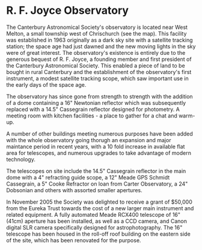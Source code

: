 R. F. Joyce Observatory
=======================

The Canterbury Astronomical Society's observatory is located near West Melton,
a small township west of Chrischurch (see the map).  This facility was
established in 1963 originally as a dark sky site with a satellite tracking
station; the space age had just dawned and the new moving lights in the sky
were of great interest.  The observatory's existence is entirely due to the
generous bequest of R. F. Joyce, a founding member and first president of the
Canterbury Astronomical Society.  This enabled a piece of land to be bought in
rural Canterbury and the establishment of the observatory's first instrument, a
modest satellite tracking scope, which saw important use in the early days of
the space age.

The observatory has since gone from strength to strength with the addition of a
dome containing a 16" Newtonian reflector which was subsequently replaced with
a 14.5" Cassegrain reflector designed for photometry.  A meeting room with
kitchen facilities - a place to gather for a chat and warm-up. 

A number of other buildings meeting numerous purposes have been added with the
whole observatory going thorugh an expansion and major maintance period in
recent years, with a 10 fold increase in available flat area for telescopes,
and numerous upgrades to take advantage of modern technology.

The telescopes on site include the 14.5" Cassegrain reflector in the main dome
with a 4" refracting guide scope, a 12" Meade GPS Schmidt Cassegrain, a 5"
Cooke Refractor on loan from Carter Observatory, a 24" Dobsonian and others
with assorted smaller apertures.

In November 2005 the Society was delighted to receive a grant of $50,000 from
the Eureka Trust towards the cost of a new larger main instrument and related
equipment. A fully automated Meade RCX400 telescope of 16" (41cm) aperture has
been installed, as well as a CCD camera, and Canon digital SLR camera
specifically designed for astrophotography. The 16" telescope has been housed
in the roll-off roof building on the eastern side of the site, which has been
renovated for the purpose.
